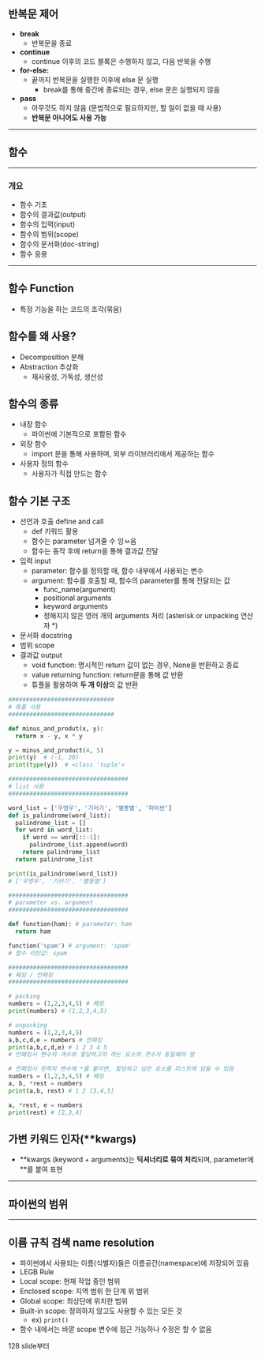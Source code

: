 ## 반복문 제어

- **break**
  - 반복문을 종료
- **continue**
  - continue 이후의 코드 블록은 수행하지 않고, 다음 반복을 수행
- **for-else:**
  - 끝까지 반복문을 실행한 이후에 else 문 실행
    - break를 통해 중간에 종료되는 경우, else 문은 실행되지 않음
- **pass**
  - 아무것도 하지 않음 (문법적으로 필요하지만, 할 일이 없을 때 사용)
  - **반복문 아니어도 사용 가능**

---
## 함수
---

### 개요
- 함수 기초
- 함수의 결과값(output)
- 함수의 입력(input)
- 함수의 범위(scope)
- 함수의 문서화(doc-string)
- 함수 응용

---

## 함수 Function
- 특정 기능을 하는 코드의 조각(묶음)

## 함수를 왜 사용?
- Decomposition 분해
- Abstraction 추상화
  - 재사용성, 가독성, 생산성

## 함수의 종류
- 내장 함수
  - 파이썬에 기본적으로 포함된 함수
- 외장 함수
  - import 문을 통해 사용하며, 외부 라이브러리에서 제공하는 함수
- 사용자 정의 함수 
  - 사용자가 직접 만드는 함수

## 함수 기본 구조
- 선언과 호출 define and call
  - def 키워드 활용
  - 함수는 parameter 넘겨줄 수 잉ㅆ음
  - 함수는 동작 후에 return을 통해 결과값 전달
- 입력 input
  - parameter: 함수를 정의할 때, 함수 내부에서 사용되는 변수
  - argument: 함수를 호출할 때, 함수의 parameter를 통해 전달되는 값 
    - func_name(argument)
    - positional arguments
    - keyword arguments
    - 정해지지 않은 영러 개의 arguments 처리 (asterisk or unpacking 연산자 *)
- 문서화 docstring
- 범위 scope
- 결과값 output
  - void function: 명시적인 return 값이 없는 경우, None을 반환하고 종료
  - value returning function: return문을 통해 값 반환
  - 튜플을 활용하여 **두 개 이상**의 값 반환 

```python
##############################
# 튜플 사용
##############################

def minus_and_produt(x, y):
  return x - y, x * y

y = minus_and_product(4, 5)
print(y)  # (-1, 20)
print(type(y))  # <class 'tuple'>

```

```python
##################################
# list 사용
##################################

word_list = ['우영우', '기러기', '별똥별', '파이썬']
def is_palindrome(word_list):
  palindrome_list = []
  for word in word_list:
    if word == word[::-1]:
      palindrome_list.append(word)
    return palindrome_list
  return palindrome_list

print(is_palindrome(word_list))
# ['우영우', '기러기', '별똥별']
```

```python
##################################
# parameter vs. argument
##################################

def function(ham): # parameter: ham
  return ham

function('spam') # argument: 'spam'
# 함수 리턴값: spam
```

```python
##################################
# 패킹 / 언패킹
##################################

# packing
numbers = (1,2,3,4,5) # 패킹
print(numbers) # (1,2,3,4,5)

# unpacking
numbers = (1,2,3,4,5)
a,b,c,d,e = numbers # 언패킹
print(a,b,c,d,e) # 1 2 3 4 5
# 언패킹시 변수의 개수와 할당하고자 하는 요소의 갯수가 동일해야 함

# 언패킹시 왼쪽의 변수에 *를 붙이면, 할당하고 남은 요소를 리스트에 담을 수 있음
numbers = (1,2,3,4,5) # 패킹
a, b, *rest = numbers 
print(a,b, rest) # 1 2 [3,4,5]

a, *rest, e = numbers
print(rest) # [2,3,4]
```

## 가변 키워드 인자(**kwargs)
- \*\*kwargs (keyword + arguments)는 **딕셔너리로 묶여 처리**되며, parameter에 \*\*를 붙여 표현 

--- 

## 파이썬의 범위

---

## 이름 규칙 검색 name resolution

- 파이썬에서 사용되는 이름(식별자)들은 이름공간(namespace)에 저장되어 있음
- LEGB Rule
- Local scope: 현재 작업 중인 범위
- Enclosed scope: 지역 범위 한 단계 위 범위
- Global scope: 최상단에 위치한 범위
- Built-in scope: 정의하지 않고도 사용할 수 있는 모든 것 
  - ex) `print()`
- 함수 내에서는 바깥 scope 변수에 접근 가능하나 수정은 할 수 없음

128 slide부터